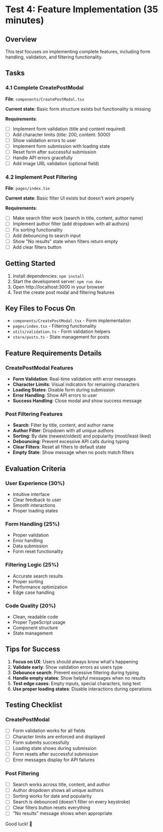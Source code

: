 # Test 4: Feature Implementation (35 minutes)

## Overview
This test focuses on implementing complete features, including form handling, validation, and filtering functionality.

## Tasks

### 4.1 Complete CreatePostModal
**File**: `components/CreatePostModal.tsx`

**Current state**: Basic form structure exists but functionality is missing

**Requirements**:
- [ ] Implement form validation (title and content required)
- [ ] Add character limits (title: 200, content: 5000)
- [ ] Show validation errors to user
- [ ] Implement form submission with loading state
- [ ] Reset form after successful submission
- [ ] Handle API errors gracefully
- [ ] Add image URL validation (optional field)

### 4.2 Implement Post Filtering
**File**: `pages/index.tsx`

**Current state**: Basic filter UI exists but doesn't work properly

**Requirements**:
- [ ] Make search filter work (search in title, content, author name)
- [ ] Implement author filter (add dropdown with all authors)
- [ ] Fix sorting functionality
- [ ] Add debouncing to search input
- [ ] Show "No results" state when filters return empty
- [ ] Add clear filters button

## Getting Started

1. Install dependencies: `npm install`
2. Start the development server: `npm run dev`
3. Open http://localhost:3000 in your browser
4. Test the create post modal and filtering features

## Key Files to Focus On

- `components/CreatePostModal.tsx` - Form implementation
- `pages/index.tsx` - Filtering functionality
- `utils/validation.ts` - Form validation helpers
- `store/posts.ts` - State management for posts

## Feature Requirements Details

### CreatePostModal Features
- **Form Validation**: Real-time validation with error messages
- **Character Limits**: Visual indicators for remaining characters
- **Loading States**: Disable form during submission
- **Error Handling**: Show API errors to user
- **Success Handling**: Close modal and show success message

### Post Filtering Features
- **Search**: Filter by title, content, and author name
- **Author Filter**: Dropdown with all unique authors
- **Sorting**: By date (newest/oldest) and popularity (most/least liked)
- **Debouncing**: Prevent excessive API calls during typing
- **Clear Filters**: Reset all filters to default state
- **Empty State**: Show message when no posts match filters

## Evaluation Criteria

### User Experience (30%)
- Intuitive interface
- Clear feedback to user
- Smooth interactions
- Proper loading states

### Form Handling (25%)
- Proper validation
- Error handling
- Data submission
- Form reset functionality

### Filtering Logic (25%)
- Accurate search results
- Proper sorting
- Performance optimization
- Edge case handling

### Code Quality (20%)
- Clean, readable code
- Proper TypeScript usage
- Component structure
- State management

## Tips for Success

1. **Focus on UX**: Users should always know what's happening
2. **Validate early**: Show validation errors as users type
3. **Debounce search**: Prevent excessive filtering during typing
4. **Handle empty states**: Show helpful messages when no results
5. **Test edge cases**: Empty inputs, special characters, long text
6. **Use proper loading states**: Disable interactions during operations

## Testing Checklist

### CreatePostModal
- [ ] Form validation works for all fields
- [ ] Character limits are enforced and displayed
- [ ] Form submits successfully
- [ ] Loading state shows during submission
- [ ] Form resets after successful submission
- [ ] Error messages display for API failures

### Post Filtering
- [ ] Search works across title, content, and author
- [ ] Author dropdown shows all unique authors
- [ ] Sorting works for date and popularity
- [ ] Search is debounced (doesn't filter on every keystroke)
- [ ] Clear filters button resets everything
- [ ] "No results" message shows when appropriate

Good luck! 🚀
